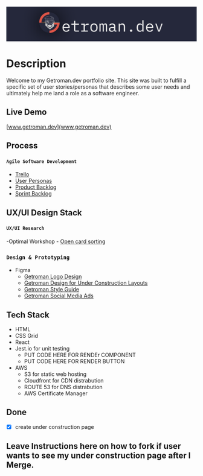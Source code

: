 ![Getroman Logo](src/splashcomponents/images/gitHubReadme_Logo.png)

# Description
Welcome to my Getroman.dev portfolio site. This site was built to fulfill a specific set of user stories/personas that describes some user needs and ultimately help me land a role as a software engineer.

## Live Demo
[www.getroman.dev](www.getroman.dev)

## Process
#### ```Agile Software Development```
- [Trello](https://bit.ly/getromanTrelloScrumBanBoard)
- [User Personas](https://bit.ly/getromanDevUserPersonas)
- [Product Backlog](https://bit.ly/getromanDevProductBacklog)
- [Sprint Backlog](https://bit.ly/getromanTrelloScrumBanBoard)

## UX/UI Design Stack
#### ```UX/UI Research```
-Optimal Workshop
    - [Open card sorting](https://637535ds.optimalworkshop.com/optimalsort/732jwubj) 
### ```Design & Prototyping```
- Figma
    - [Getroman Logo Design](https://www.figma.com/file/HCPGm864RVZgPHiveMZ2Qg/Getroman?node-id=0%3A1)
    - [Getroman Design for Under Construction Layouts](https://www.figma.com/file/HCPGm864RVZgPHiveMZ2Qg/Getroman?node-id=145%3A974)
    - [Getroman Style Guide](https://www.figma.com/file/HCPGm864RVZgPHiveMZ2Qg/Getroman?node-id=140%3A0)
    - [Getroman Social Media Ads](https://www.figma.com/file/HCPGm864RVZgPHiveMZ2Qg/Getroman?node-id=790%3A0)

## Tech Stack
- HTML
- CSS Grid
- React
- Jest.io for unit testing
    - PUT CODE HERE FOR RENDEr COMPONENT
    - PUT CODE HERE FOR RENDER BUTTON
- AWS 
    - S3 for static web hosting
    - Cloudfront for CDN distrabution
    - ROUTE 53 for DNS distrabution
    - AWS Certificate Manager

## Done
- [x] create under construction page

## Leave Instructions here on how to fork if user wants to see my under construction page after I Merge. 